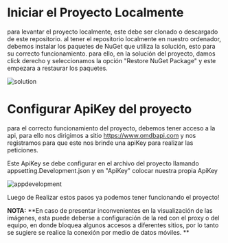 # Iniciar el Proyecto Localmente

para levantar el proyecto localmente, este debe ser clonado o descargado de este repositorio.
al tener el repositorio localmente en nuestro ordenador, debemos instalar los paquetes de NuGet que utiliza la solución,
esto para su correcto funcionamiento.
para ello, en la solución del proyecto, damos click derecho y seleccionamos la opción "Restore NuGet Package" y este empezara a restaurar los paquetes.

![solution](https://user-images.githubusercontent.com/79492688/230802371-3313307b-c794-46ca-b88b-9fcec20428f2.png)

# Configurar ApiKey del proyecto

para el correcto funcionamiento del proyecto, debemos tener acceso a la api, para ello nos dirigimos a sitio
https://www.omdbapi.com y nos registramos para que este nos brinde una apiKey para realizar las peticiones.

Este ApiKey se debe configurar en el archivo del proyecto llamando appsetting.Development.json y en "ApiKey" colocar nuestra propia ApiKey

![appdevelopment](https://user-images.githubusercontent.com/79492688/230802261-1b266dd6-3237-4402-b49f-ecdaa59fbb71.png)

Luego de Realizar estos pasos ya podemos tener funcionando el proyecto!


**NOTA:**  **En caso de presentar inconvenientes en la visualización de las imágenes, esta puede deberse a configuración de la red con el proxy o del equipo, en donde bloquea algunos accesos a diferentes sitios, por lo tanto se sugiere se realice la conexión por medio de datos móviles. **
